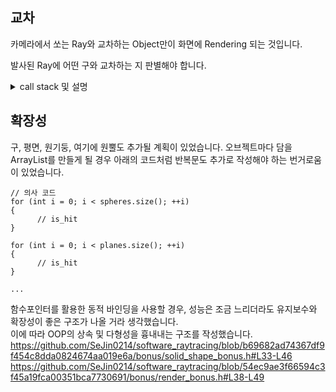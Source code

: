 

## 교차

카메라에서 쏘는 Ray와 교차하는 Object만이 화면에 Rendering 되는 것입니다.  

발사된 Ray에 어떤 구와 교차하는 지 판별해야 합니다.

<details>
  <summary>call stack 및 설명</summary>  
  https://github.com/SeJin0214/software_raytracing/blob/1edeffc7ce8ad6c8f460188826a69a7d20f27729/bonus/render_bonus.c#L27  
  https://github.com/SeJin0214/software_raytracing/blob/1edeffc7ce8ad6c8f460188826a69a7d20f27729/bonus/render_bonus.h#L52  
  https://github.com/SeJin0214/software_raytracing/blob/1edeffc7ce8ad6c8f460188826a69a7d20f27729/bonus/render_bonus.h#L34  
  <br>  
  모든 구 오브젝트를 직선의 벡터 방정식과 구의 방정식을 이용하여 판별합니다.  
  해가 2개라면 교차되는 것이고, 해가 양수여야 앞에 있어야 합니다. 또한 기존의 값보다 작아야 카메라에 제일 가까운 것으로 판별됩니다.  
  https://github.com/SeJin0214/software_raytracing/blob/1edeffc7ce8ad6c8f460188826a69a7d20f27729/bonus/sphere_bonus.c#L51-L76  

  > 평면, 원기둥, 원뿔 모두 각자의 방정식을 이용해 판별합니다.
  
</details>


## 확장성

구, 평면, 원기둥, 여기에 원뿔도 추가될 계획이 있었습니다.
오브젝트마다 담을 ArrayList를 만들게 될 경우 아래의 코드처럼 반복문도 추가로 작성해야 하는 번거로움이 있었습니다.   
```
// 의사 코드
for (int i = 0; i < spheres.size(); ++i)
{
      // is_hit
}

for (int i = 0; i < planes.size(); ++i)
{
      // is_hit
}

...

```
함수포인터를 활용한 동적 바인딩을 사용할 경우, 성능은 조금 느리더라도 유지보수와 확장성이 좋은 구조가 나올 거라 생각했습니다.  
이에 따라 OOP의 상속 및 다형성을 흉내내는 구조를 작성했습니다.  
https://github.com/SeJin0214/software_raytracing/blob/b69682ad74367df9f454c8dda0824674aa019e6a/bonus/solid_shape_bonus.h#L33-L46
https://github.com/SeJin0214/software_raytracing/blob/54ec9ae3f66594c3f45a19fca00351bca7730691/bonus/render_bonus.h#L38-L49


